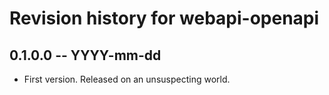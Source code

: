 # Revision history for webapi-openapi

## 0.1.0.0 -- YYYY-mm-dd

* First version. Released on an unsuspecting world.
